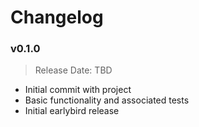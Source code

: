 # Changelog

### v0.1.0
> Release Date: TBD
* Initial commit with project
* Basic functionality and associated tests
* Initial earlybird release
